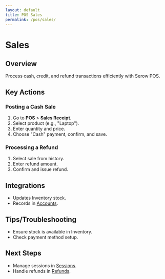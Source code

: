 ```yaml
---
layout: default
title: POS Sales
permalink: /pos/sales/
---
```


# Sales

## Overview
Process cash, credit, and refund transactions efficiently with Serow POS.

## Key Actions

### Posting a Cash Sale
1. Go to **POS** > **Sales Receipt**.
2. Select product (e.g., "Laptop").
3. Enter quantity and price.
4. Choose "Cash" payment, confirm, and save.

### Processing a Refund
1. Select sale from history.
2. Enter refund amount.
3. Confirm and issue refund.

## Integrations
- Updates Inventory stock.
- Records in [Accounts](accounts.md).

## Tips/Troubleshooting
- Ensure stock is available in Inventory.
- Check payment method setup.

## Next Steps
- Manage sessions in [Sessions](sessions.md).
- Handle refunds in [Refunds](refunds.md).
